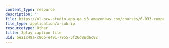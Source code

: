 ```yaml
---
content_type: resource
description: ''
file: https://ol-ocw-studio-app-qa.s3.amazonaws.com/courses/6-033-computer-system-engineering-spring-2018/be21c49ac86be49179555f26d89d6c82_r2_-2KW76ec.srt
file_type: application/x-subrip
resourcetype: Other
title: 3play caption file
uid: be21c49a-c86b-e491-7955-5f26d89d6c82
---
```

